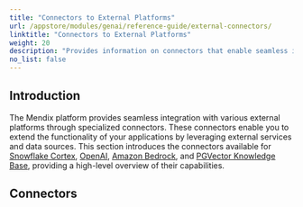 ```yaml
---
title: "Connectors to External Platforms"
url: /appstore/modules/genai/reference-guide/external-connectors/
linktitle: "Connectors to External Platforms"
weight: 20
description: "Provides information on connectors that enable seamless integration between Mendix applications and external platforms."
no_list: false
---
```


## Introduction 

The Mendix platform provides seamless integration with various external platforms through specialized connectors. These connectors enable you to extend the functionality of your applications by leveraging external services and data sources. This section introduces the connectors available for [Snowflake Cortex](/appstore/modules/genai/snowflake-cortex/), [OpenAI](/appstore/modules/genai/openai/), [Amazon Bedrock](/appstore/modules/genai/bedrock/), and [PGVector Knowledge Base](/appstore/modules/genai/pgvector/), providing a high-level overview of their capabilities.

## Connectors